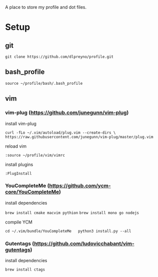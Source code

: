 A place to store my profile and dot files.

# Setup
## git

``git clone https://github.com/dlpreyno/profile.git``

## bash_profile

``source ~/profile/bash/.bash_profile``

## vim

### vim-plug (https://github.com/junegunn/vim-plug)

install vim-plug

``curl -fLo ~/.vim/autoload/plug.vim --create-dirs \  
  https://raw.githubusercontent.com/junegunn/vim-plug/master/plug.vim
``

reload vim

``:source ~/profile/vim/vimrc``

install plugins

``:PlugInstall``

### YouCompleteMe (https://github.com/ycm-core/YouCompleteMe)

install dependencies

``brew install cmake macvim pythion``
``brew install mono go nodejs``

compile YCM

``cd ~/.vim/bundle/YouCompleteMe  
python3 install.py --all
``

### Gutentags (https://github.com/ludovicchabant/vim-gutentags)

install dependencies

``brew install ctags``
